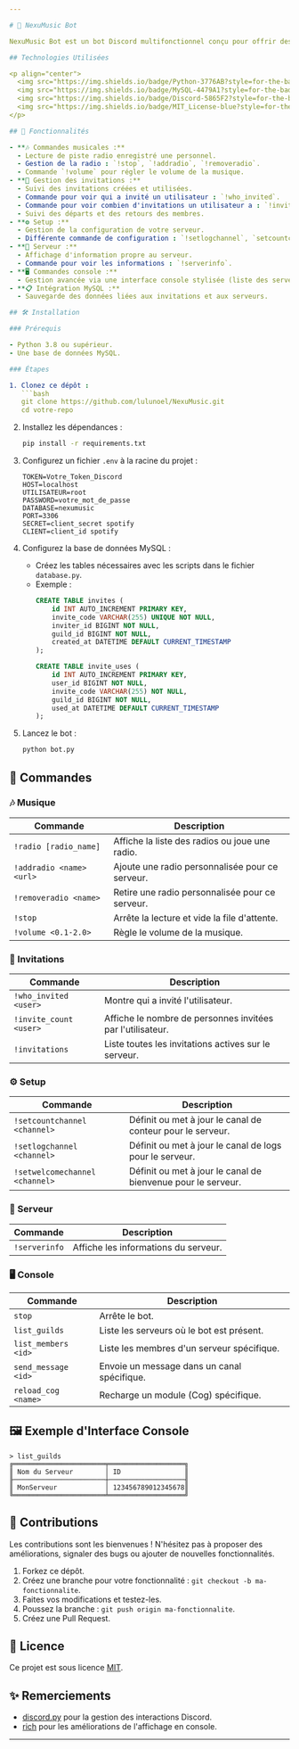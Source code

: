 ```yaml
---

# 🎵 NexuMusic Bot

NexuMusic Bot est un bot Discord multifonctionnel conçu pour offrir des fonctionnalités musicales, de gestion d'invitations et bien plus encore. Ce bot est développé en Python et utilise des bibliothèques telles que `discord.py`.

## Technologies Utilisées

<p align="center">
  <img src="https://img.shields.io/badge/Python-3776AB?style=for-the-badge&logo=python&logoColor=white" alt="Python">
  <img src="https://img.shields.io/badge/MySQL-4479A1?style=for-the-badge&logo=mysql&logoColor=white" alt="MySQL">
  <img src="https://img.shields.io/badge/Discord-5865F2?style=for-the-badge&logo=discord&logoColor=white" alt="Discord">
  <img src="https://img.shields.io/badge/MIT_License-blue?style=for-the-badge&logo=open-source-initiative&logoColor=white" alt="MIT License">
</p>

## 🚀 Fonctionnalités

- **🎶 Commandes musicales :**
  - Lecture de piste radio enregistré une personnel.
  - Gestion de la radio : `!stop`, `!addradio`, `!removeradio`.
  - Commande `!volume` pour régler le volume de la musique.
- **📨 Gestion des invitations :**
  - Suivi des invitations créées et utilisées.
  - Commande pour voir qui a invité un utilisateur : `!who_invited`.
  - Commande pour voir combien d'invitations un utilisateur a : `!invite_count`.
  - Suivi des départs et des retours des membres.
- **⚙ Setup :**
  - Gestion de la configuration de votre serveur.
  - Différente commande de configuration : `!setlogchannel`, `setcountchannel`, `setwelcomechannel`.
- **💼 Serveur :**
  - Affichage d'information propre au serveur.
  - Commande pour voir les informations : `!serverinfo`.
- **🖥️ Commandes console :**
  - Gestion avancée via une interface console stylisée (liste des serveurs, envoi de messages, rechargement de Cogs).
- **📋 Intégration MySQL :**
  - Sauvegarde des données liées aux invitations et aux serveurs.

## 🛠️ Installation

### Prérequis

- Python 3.8 ou supérieur.
- Une base de données MySQL.

### Étapes

1. Clonez ce dépôt :
   ```bash
   git clone https://github.com/lulunoel/NexuMusic.git
   cd votre-repo
   ```

2. Installez les dépendances :
   ```bash
   pip install -r requirements.txt
   ```

3. Configurez un fichier `.env` à la racine du projet :
   ```env
   TOKEN=Votre_Token_Discord
   HOST=localhost
   UTILISATEUR=root
   PASSWORD=votre_mot_de_passe
   DATABASE=nexumusic
   PORT=3306
   SECRET=client_secret spotify
   CLIENT=client_id spotify
   ```

4. Configurez la base de données MySQL :
   - Créez les tables nécessaires avec les scripts dans le fichier `database.py`.
   - Exemple :
     ```sql
     CREATE TABLE invites (
         id INT AUTO_INCREMENT PRIMARY KEY,
         invite_code VARCHAR(255) UNIQUE NOT NULL,
         inviter_id BIGINT NOT NULL,
         guild_id BIGINT NOT NULL,
         created_at DATETIME DEFAULT CURRENT_TIMESTAMP
     );

     CREATE TABLE invite_uses (
         id INT AUTO_INCREMENT PRIMARY KEY,
         user_id BIGINT NOT NULL,
         invite_code VARCHAR(255) NOT NULL,
         guild_id BIGINT NOT NULL,
         used_at DATETIME DEFAULT CURRENT_TIMESTAMP
     );
     ```

5. Lancez le bot :
   ```bash
   python bot.py
   ```

## 📜 Commandes

### 🎶 Musique
| Commande                | Description                                             |
|-------------------------|---------------------------------------------------------|
| `!radio [radio_name]`   | Affiche la liste des radios ou joue une radio.          |
| `!addradio <name> <url>`| Ajoute une radio personnalisée pour ce serveur.         |
| `!removeradio <name>`   | Retire une radio personnalisée pour ce serveur.         |
| `!stop`                 | Arrête la lecture et vide la file d'attente.            |
| `!volume <0.1-2.0>`     | Règle le volume de la musique.                          |

### 📨 Invitations
| Commande              | Description                                                       |
|-----------------------|-------------------------------------------------------------------|
| `!who_invited <user>` | Montre qui a invité l'utilisateur.                                |
| `!invite_count <user>`| Affiche le nombre de personnes invitées par l'utilisateur.        |
| `!invitations`        | Liste toutes les invitations actives sur le serveur.              |

### ⚙ Setup
| Commande                      | Description                                                       |
|-------------------------------|-------------------------------------------------------------------|
| `!setcountchannel <channel>`  | Définit ou met à jour le canal de conteur pour le serveur.        |
| `!setlogchannel <channel>`    | Définit ou met à jour le canal de logs pour le serveur.           |
| `!setwelcomechannel <channel>`| Définit ou met à jour le canal de bienvenue pour le serveur.      |

### 💼 Serveur
| Commande       | Description                                 |
|----------------|---------------------------------------------|
| `!serverinfo`  | Affiche les informations du serveur.        |


### 🖥️ Console
| Commande            | Description                                                       |
|---------------------|-------------------------------------------------------------------|
| `stop`              | Arrête le bot.                                                    |
| `list_guilds`       | Liste les serveurs où le bot est présent.                         |
| `list_members <id>` | Liste les membres d'un serveur spécifique.                        |
| `send_message <id>` | Envoie un message dans un canal spécifique.                       |
| `reload_cog <name>` | Recharge un module (Cog) spécifique.                              |

## 🖼️ Exemple d'Interface Console

```plaintext
> list_guilds
╔═══════════════════════╤═══════════════════╗
║ Nom du Serveur        │ ID                ║
╟───────────────────────┼───────────────────╢
║ MonServeur            │ 123456789012345678║
╚═══════════════════════╧═══════════════════╝
```

## 🤝 Contributions

Les contributions sont les bienvenues ! N'hésitez pas à proposer des améliorations, signaler des bugs ou ajouter de nouvelles fonctionnalités.

1. Forkez ce dépôt.
2. Créez une branche pour votre fonctionnalité : `git checkout -b ma-fonctionnalite`.
3. Faites vos modifications et testez-les.
4. Poussez la branche : `git push origin ma-fonctionnalite`.
5. Créez une Pull Request.

## 📄 Licence

Ce projet est sous licence [MIT](LICENSE).

## ✨ Remerciements

- [discord.py](https://discordpy.readthedocs.io/) pour la gestion des interactions Discord.
- [rich](https://github.com/Textualize/rich) pour les améliorations de l'affichage en console.

---
```

